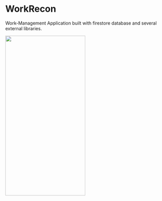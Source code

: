 # WorkRecon
 Work-Management Application built with firestore database and several external libraries.
 



<img src="https://user-images.githubusercontent.com/87520905/219447617-08e9de60-86a8-4841-9deb-84c69643466d.jpeg" width="250" height="500">

